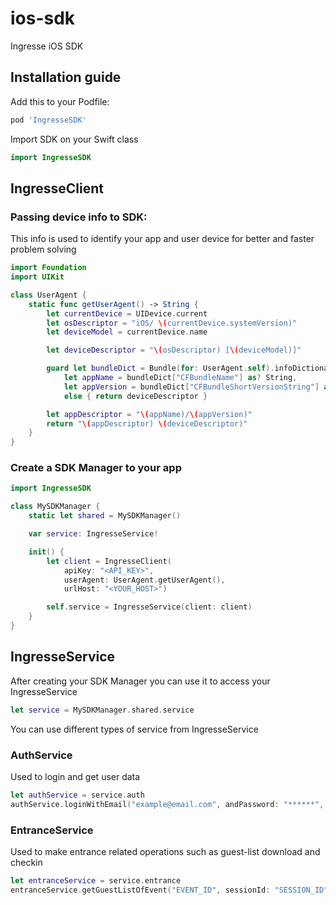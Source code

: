 # ios-sdk
Ingresse iOS SDK

## Installation guide

Add this to your Podfile:
```ruby
pod 'IngresseSDK'
```

Import SDK on your Swift class
```swift
import IngresseSDK
```

## IngresseClient

### Passing device info to SDK:
This info is used to identify your app and user device for better and faster problem solving

```swift
import Foundation
import UIKit

class UserAgent {
    static func getUserAgent() -> String {
        let currentDevice = UIDevice.current
        let osDescriptor = "iOS/ \(currentDevice.systemVersion)"
        let deviceModel = currentDevice.name

        let deviceDescriptor = "\(osDescriptor) [\(deviceModel)]"

        guard let bundleDict = Bundle(for: UserAgent.self).infoDictionary,
            let appName = bundleDict["CFBundleName"] as? String,
            let appVersion = bundleDict["CFBundleShortVersionString"] as? String
            else { return deviceDescriptor }

        let appDescriptor = "\(appName)/\(appVersion)"
        return "\(appDescriptor) \(deviceDescriptor)"
    }
}
```

### Create a SDK Manager to your app
```swift
import IngresseSDK

class MySDKManager {
    static let shared = MySDKManager()

    var service: IngresseService!

    init() {
        let client = IngresseClient(
            apiKey: "<API_KEY>",
            userAgent: UserAgent.getUserAgent(),
            urlHost: "<YOUR_HOST>")

        self.service = IngresseService(client: client)
    }
}
```

## IngresseService

After creating your SDK Manager you can use it to access your IngresseService
```swift
let service = MySDKManager.shared.service
```

You can use different types of service from IngresseService

### AuthService

Used to login and get user data

```swift
let authService = service.auth
authService.loginWithEmail("example@email.com", andPassword: "******", onSuccess: (Callback block), onError: (Callback block))
```

### EntranceService

Used to make entrance related operations such as guest-list download and checkin

```swift
let entranceService = service.entrance
entranceService.getGuestListOfEvent("EVENT_ID", sessionId: "SESSION_ID", userToken: "REQUIRED_USER_TOKEN", page: 1, delegate: MyClass)
```
